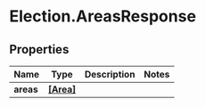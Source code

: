 # Election.AreasResponse

## Properties

Name | Type | Description | Notes
------------ | ------------- | ------------- | -------------
**areas** | [**[Area]**](Area.md) |  | 


